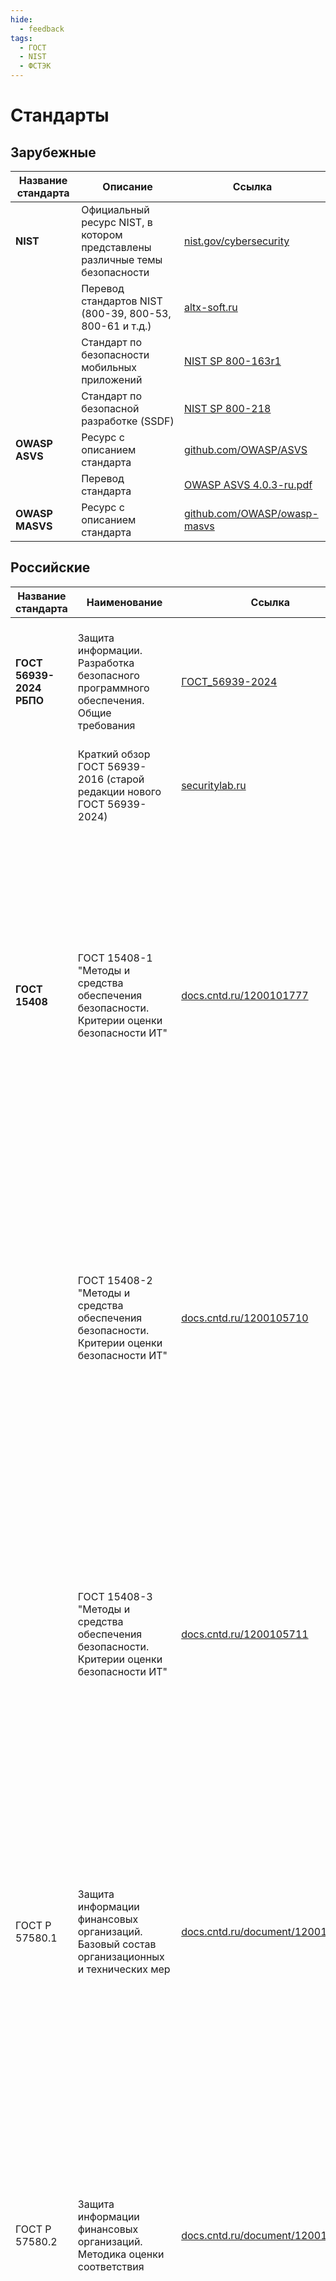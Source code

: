 ```yaml
---
hide:
  - feedback
tags:
  - ГОСТ
  - NIST
  - ФСТЭК
---
```


# **Стандарты**

## **Зарубежные**

| Название стандарта | Описание | Ссылка |
| -------- | -------- | ------ |
| **NIST** | Официальный ресурс NIST, в котором представлены различные темы безопасности | [nist.gov/cybersecurity](https://www.nist.gov/cybersecurity) |
|  | Перевод стандартов NIST (800-39, 800-53, 800-61 и т.д.) | [altx-soft.ru](https://www.altx-soft.ru/translated-infosec-standards/) |
|  | Стандарт по безопасности мобильных приложений | [NIST SP 800-163r1](https://nvlpubs.nist.gov/nistpubs/SpecialPublications/NIST.SP.800-163r1.pdf) |
|  | Стандарт по безопасной разработке (SSDF) | [NIST SP 800-218](https://nvlpubs.nist.gov/nistpubs/SpecialPublications/NIST.SP.800-218.pdf) |
| **OWASP ASVS** | Ресурс с описанием стандарта | [github.com/OWASP/ASVS](https://github.com/OWASP/ASVS/tree/v4.0.3#latest-stable-version---403) |
|  | Перевод стандарта | [OWASP ASVS 4.0.3-ru.pdf](https://github.com/OWASP/ASVS/blob/v4.0.3/4.0/OWASP%20Application%20Security%20Verification%20Standard%204.0.3-ru.pdf) |
| **OWASP MASVS** | Ресурс с описанием стандарта | [github.com/OWASP/owasp-masvs](https://github.com/OWASP/owasp-masvs) |

## **Российские**

| Название стандарта | Наименование | Ссылка | Описание |
| -------- | -------- | ---- | ---------- |
| **ГОСТ 56939-2024 РБПО** | Защита информации. Разработка безопасного программного обеспечения. Общие требования | [ГОСТ_56939-2024](https://base.garant.ru/410749342/?ysclid=m78z5wai1g9599691) | Новая редакция документа ГОСТ 56939 от 20.12.2024. Включает в себя более 20 мер по безопасной разработке + требования к документации |
|  | Краткий обзор ГОСТ 56939-2016 (старой редакции нового ГОСТ 56939-2024) | [securitylab.ru](https://www.securitylab.ru/blog/personal/crypto-anarchist/312897.php) |
| **ГОСТ 15408** | ГОСТ 15408-1 "Методы и средства обеспечения безопасности. Критерии оценки безопасности ИТ" | [docs.cntd.ru/1200101777](https://docs.cntd.ru/document/1200101777) | Часть 1. Введение и общая модель.  Определяются ключевые понятия профилей защиты (ПЗ), пакетов требований безопасности, а также рассматриваются вопросы, связанные с утверждениями о соответствии; описываются выводы и результаты оценки. В данном стандарте даны инструкции по спецификации заданий по безопасности (ЗБ) и описание структуры компонентов в рамках всей модели. |
|  | ГОСТ 15408-2 "Методы и средства обеспечения безопасности. Критерии оценки безопасности ИТ" | [docs.cntd.ru/1200105710](https://docs.cntd.ru/document/1200105710) | Часть 2. Функциональные компоненты безопасности.  Устанавливает структуру и содержание компонентов функциональных требований безопасности для оценки безопасности. Включает в себя каталог функциональных компонентов, отвечающих общим требованиям к функциональным возможностям безопасности многих продуктов ИТ. |
|  | ГОСТ 15408-3 "Методы и средства обеспечения безопасности. Критерии оценки безопасности ИТ" | [docs.cntd.ru/1200105711](https://docs.cntd.ru/document/1200105711) | Часть 3. Требования доверия безопасности.  Устанавливает требования доверия ИСО/МЭК 15408 и включает в себя оценочные уровни доверия (ОУД), определяющие шкалу для измерения доверия, собственно компоненты доверия, из которых составлены уровни доверия, и критерии для оценки профилей защиты (ПЗ) и заданий по безопасности (ЗБ) |
|  ГОСТ Р 57580.1|	Защита информации финансовых организаций. Базовый состав организационных и технических мер | [docs.cntd.ru/document/1200146534](https://docs.cntd.ru/document/1200146534) | Определяет уровни защиты информации и соответствующие им требования к содержанию базового состава мер защиты информации, которые применяются финансовыми организациями для реализации требований к обеспечению защиты информации, установленных нормативными актами Банка Росси |
|  ГОСТ Р 57580.2|	Защита информации финансовых организаций. Методика оценки соответствия | [docs.cntd.ru/document/1200158801](https://docs.cntd.ru/document/1200158801) | Устанавливает требования к методике и оформлению результатов оценки соответствия защиты информации (ЗИ) финансовой организации при выборе и реализации организационных и технических мер ЗИ в соответствии с требованиями ГОСТ Р 57580.1, применяемых финансовой организацией для реализации требований к обеспечению ЗИ, установленных нормативными актами Банка России. |
|  ГОСТ Р 57580.3|	Управление риском реализации информационных угроз и обеспечение операционной надежности. Общие положения | [docs.cntd.ru/document/1200194981](https://docs.cntd.ru/document/1200194981) | Определяет требования к составу и содержанию мер по управлению риском реализации информационных угроз для уровней защиты, которые применяются финансовыми организациями в рамках планирования, реализации, контроля и совершенствования системы управления таким риском, а также систем управления, определенных в рамках семейств стандартов ОН и ЗИ комплекса стандартов. |
|  ГОСТ Р 57580.4|	Обеспечение операционной надежности. Базовый состав организационных и технических мер | [docs.cntd.ru/document/1200194982](https://docs.cntd.ru/document/1200194982) | Устанавливает требования к составу и содержанию мер обеспечения операционной надежности для тех уровней защиты, которые применяют финансовые организации при определении базового состава таких мер. |
|  ГОСТ Р 58412-2019 |	Разработка безопасного программного обеспечения. Угрозы безопасности информации при разработке программного обеспечения | [docs.cntd.ru/document/1200164529](https://docs.cntd.ru/document/1200164529) | Устанавливает перечень и содержит описание угроз безопасности информации, которые могут возникать при разработке программного обеспечения. Стандарт предназначен для разработчиков и производителей программного обеспечения и применяется совместно с ГОСТ Р 56939. |
| ГОСТ 12207-2010 | Информационная технология. Системная и программная инженерия. Процессы жизненного цикла программных средств | [ГОСТ 12207-2010](https://docs.cntd.ru/document/1200082859?ysclid=m79bdpryaq401274987) | Устанавливает общую структуру процессов жизненного цикла программных средств, на которую можно ориентироваться в программной индустрии. Оределяет процессы, виды деятельности и задачи, которые используются при приобретении программного продукта или услуги, а также при поставке, разработке, применении по назначению, сопровождении и прекращении применения программных продуктов. |
|ГОСТ IES 61508-3| Функциональная безопасность систем электрических, электронных, программируемых электронных, связанных с безопасностью. |[allgosts.ru/25/040/gost_iec_61508-3-2018](https://allgosts.ru/25/040/gost_iec_61508-3-2018)| **С данным ГОСТ периодически приходиться работать в промышленной разработке.** <br>Часть 3. Требования к программному обеспечению. Устанавливает требования к стадиям жизненного цикла системы безопасности и действиям, которые должны предприниматься в процессе проектирования и разработки программного обеспечения, связанного с безопасностью (модель жизненного цикла программного обеспечения системы безопасности). Эти требования включают в себя применение мероприятий и методов, ранжированных по уровням требуемой стойкости к систематическим отказам и предназначенных для предотвращения и управления ошибками и отказами в программном обеспечении|


## **Нормативные обоснования** 


| Название стандарта | Наименование | Ссылка | Комментарии |
| -------- | -------- | ------ |----------|
| Федеральный закон №152 | Федеральный закон о персональных данных | [ФЗ_№152](https://docs.cntd.ru/document/901990046) ||
| Федеральный закон №187 | Федеральный закон о безопасности критической информационной инфраструктуры Российской Федерации | [ФЗ_№187](https://docs.cntd.ru/document/436752114) ||
| Приказ ФСТЭК №17 | Об утверждении Требований о защите информации, не составляющей государственную тайну, содержащейся в государственных информационных системах | [Приказ_ФСТЭК_№17](https://docs.cntd.ru/document/499002630) ||
| Приказ ФСТЭК №21 | Об утверждении Состава и содержания организационных и технических мер по обеспечению безопасности персональных данных при их обработке в информационных системах персональных данных | [Приказ_ФСТЭК_№21](https://docs.cntd.ru/document/499005278) ||
| Приказ ФСТЭК №31 | Об утверждении Требований к обеспечению защиты информации в автоматизированных системах управления производственными и технологическими процессами на критически важных объектах, потенциально опасных объектах, а также объектах, представляющих повышенную опасность для жизни и здоровья людей и для окружающей природной среды | [Приказ_ФСТЭК_№31](https://docs.cntd.ru/document/499084780) ||
| Приказ ФСТЭК №55 | Об утверждении положения о системе сертификации средств защиты информации |[Приказ_ФСТЭК_55](https://normativ.kontur.ru/document?moduleId=1&documentId=435259&ysclid=m79ch012hr821213623)|Обращайте внимание во время сертифиувции|
| Приказ ФСТЭК №76 | Требования по безопасности информации, устанавливающие уровни доверия к средствам технической защиты информации и средствам обеспечения безопасности информационных технологий (выписка) | [Приказ_ФСТЭК_№76](https://docs.cntd.ru/document/566305930) ||
| Приказ ФСТЭК №118 | Требования по безопасности информации к средствам контейнеризации | [Приказ_ФСТЭК_№118](https://fstec.ru/dokumenty/vse-dokumenty/spetsialnye-normativnye-dokumenty/trebovaniya-po-bezopasnosti-informatsii-utverzhdeny-prikazom-fstek-rossii-ot-4-iyulya-2022-g-n-118?ysclid=m0ghufhlf5592851885) ||
| Приказ ФСТЭК №235 | Об утверждении Требований к созданию систем безопасности значимых объектов критической информационной инфраструктуры Российской Федерации и обеспечению их функционирования |[Приказ_ФСТЭК_№235](https://docs.cntd.ru/document/542615513) ||
| Приказ ФСТЭК №239 | Об утверждении Требований по обеспечению безопасности значимых объектов критической информационной инфраструктуры Российской Федерации | [Приказ_ФСТЭК_№239](https://docs.cntd.ru/document/542616931) ||
| Приказ ФСТЭК №240 | Порядок проведения сертификации процессов безопасной разработки программного обеспечения средств защиты информации | [Приказ_ФСТЭК_240](https://normativ.kontur.ru/document?moduleId=1&documentId=469387&ysclid=m79brse7qr873726931) | Обращайте внимание во время сертификации |
| 683-П **(Положение ЦБ)** | Об установлении обязательных для кредитных организаций требований к обеспечению защиты информации при осуществлении банковской деятельности в целях противодействия осуществлению переводов денежных средств без согласия клиента. | [Положение_ЦБ_683](https://docs.cntd.ru/document/554403381) ||
| 716-П **(Положение ЦБ)** | О требованиях к системе управления операционным риском в кредитной организации и банковской группе | [Положение_ЦБ_716](https://docs.cntd.ru/document/564859689) |
| 757-П **(Положение ЦБ)** | Об установлении обязательных для некредитных финансовых организаций требований к обеспечению защиты информации при осуществлении деятельности в сфере финансовых рынков в целях противодействия осуществлению незаконных финансовых операций | [Положение_ЦБ_757](https://docs.cntd.ru/document/603954516) ||
| 808-П **(Положение ЦБ)** | О требованиях к обеспечению защиты информации при осуществлении деятельности в сфере оказания профессиональных услуг на финансовом рынке. | [Подолжение_ЦБ_808](https://docs.cntd.ru/document/352246403) ||
| 821-П **(Положение ЦБ)** | О требованиях к обеспечению защиты информации при осуществлении переводов денежных средств и о порядке осуществления Банком России контроля за соблюдением требований к обеспечению защиты информации при осуществлении переводов денежных средств | [Положение_ЦБ-821](https://docs.cntd.ru/document/1302664697) ||



## **Профиль защиты**
[Профиль защиты](https://www.cbr.ru/content/document/file/132666/inf_note_feb_0422.pdf)

